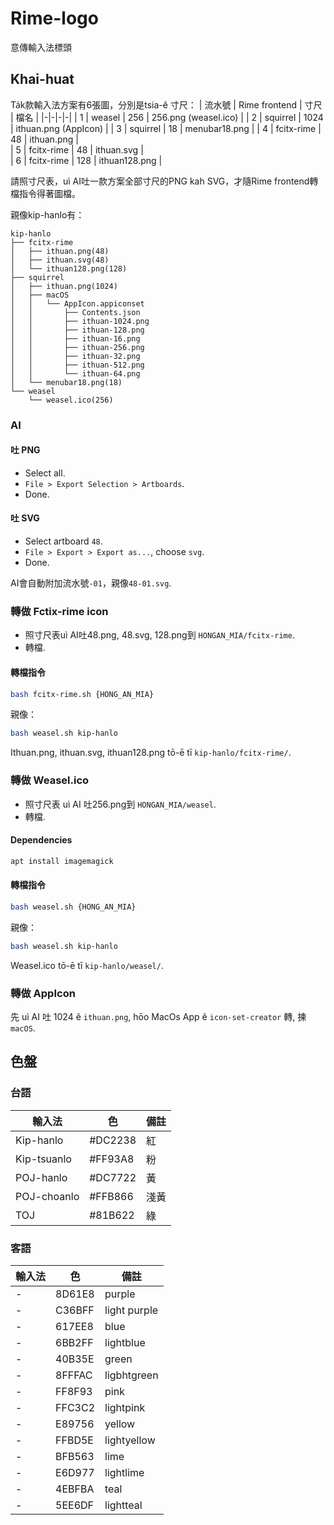 # Rime-logo
意傳輸入法標頭

## Khai-huat

Ta̍k款輸入法方案有6張圖，分別是tsia-ê 寸尺：
| 流水號 | Rime frontend | 寸尺 | 檔名 |
|-|-|-|-|
| 1 | weasel  | 256 |  256.png (weasel.ico) | 
| 2 | squirrel  | 1024 |  ithuan.png (AppIcon) | 
| 3 | squirrel | 18 | menubar18.png | 
| 4 | fcitx-rime | 48 |  ithuan.png  |  
| 5 | fcitx-rime | 48 |  ithuan.svg  |  
| 6 | fcitx-rime | 128 |  ithuan128.png  | 

請照寸尺表，uì AI吐一款方案全部寸尺的PNG kah SVG，才隨Rime frontend轉檔指令得著圖檔。

親像kip-hanlo有：
```
kip-hanlo
├── fcitx-rime
│   ├── ithuan.png(48)
│   ├── ithuan.svg(48)
│   └── ithuan128.png(128)
├── squirrel
│   ├── ithuan.png(1024)
│   ├── macOS
│   │   └── AppIcon.appiconset
│   │       ├── Contents.json
│   │       ├── ithuan-1024.png
│   │       ├── ithuan-128.png
│   │       ├── ithuan-16.png
│   │       ├── ithuan-256.png
│   │       ├── ithuan-32.png
│   │       ├── ithuan-512.png
│   │       └── ithuan-64.png
│   └── menubar18.png(18)
└── weasel
    └── weasel.ico(256)
```

### AI 

#### 吐 PNG

- Select all. 
- `File > Export Selection > Artboards`.
- Done.

#### 吐 SVG

- Select artboard `48`.
- `File > Export > Export as...`, choose `svg`.
- Done.

AI會自動附加流水號`-01`，親像`48-01.svg`.

### 轉做 Fctix-rime icon

- 照寸尺表uì AI吐48.png, 48.svg, 128.png到 `HONGAN_MIA/fcitx-rime`.
- 轉檔.

#### 轉檔指令

```bash
bash fcitx-rime.sh {HONG_AN_MIA}
```

親像：
```bash
bash weasel.sh kip-hanlo
```

Ithuan.png, ithuan.svg, ithuan128.png tō-ē tī `kip-hanlo/fcitx-rime/`.


### 轉做 Weasel.ico 

- 照寸尺表 uì AI 吐256.png到 `HONGAN_MIA/weasel`.
- 轉檔.

#### Dependencies

```bash
apt install imagemagick
```

#### 轉檔指令

```bash
bash weasel.sh {HONG_AN_MIA}
```

親像：
```bash
bash weasel.sh kip-hanlo
```

Weasel.ico tō-ē tī `kip-hanlo/weasel/`.


### 轉做 AppIcon

先 uì AI 吐 1024 ê `ithuan.png`, hōo MacOs App ê `icon-set-creator` 轉, 揀`macOS`.


## 色盤

### 台語

| 輸入法 | 色 | 備註 |
|-|-|-|
| Kip-hanlo | #DC2238 | 紅 |
| Kip-tsuanlo | #FF93A8 | 粉 |
| POJ-hanlo | #DC7722 | 黃 |
| POJ-choanlo | #FFB866 | 淺黃 |
| TOJ | #81B622 | 綠 |


### 客語

| 輸入法 | 色 | 備註 |
|-|-|-|
|-| 8D61E8 | purple |
|-| C36BFF | light purple |
|-|617EE8|blue|
|-|6BB2FF|lightblue|
|-|40B35E|green|
|-|8FFFAC|ligbhtgreen|
|-|FF8F93|pink|
|-|FFC3C2|lightpink|
|-|E89756|yellow|
|-|FFBD5E|lightyellow|
|-|BFB563|lime|
|-|E6D977|lightlime|
|-|4EBFBA|teal|
|-|5EE6DF|lightteal|
